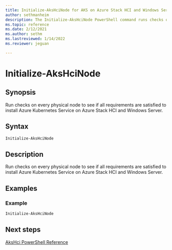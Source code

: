 ```yaml
---
title: Initialize-AksHciNode for AKS on Azure Stack HCI and Windows Server
author: sethmanheim
description: The Initialize-AksHciNode PowerShell command runs checks on every physical node to see if all requirements are satisfied to install AKS on Azure Stack HCI and Windows Server..
ms.topic: reference
ms.date: 2/12/2021
ms.author: sethm 
ms.lastreviewed: 1/14/2022
ms.reviewer: jeguan

---
```



# Initialize-AksHciNode

## Synopsis
Run checks on every physical node to see if all requirements are satisfied to install Azure Kubernetes Service on Azure Stack HCI and Windows Server.

## Syntax

```powershell
Initialize-AksHciNode
```

## Description
Run checks on every physical node to see if all requirements are satisfied to install Azure Kubernetes Service on Azure Stack HCI and Windows Server.

## Examples

### Example
```powershell
Initialize-AksHciNode
```
## Next steps

[AksHci PowerShell Reference](index.md)